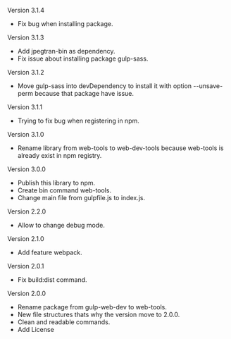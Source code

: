 Version 3.1.4
* Fix bug when installing package.

Version 3.1.3
* Add jpegtran-bin as dependency.
* Fix issue about installing package gulp-sass.

Version 3.1.2
* Move gulp-sass into devDependency to install it with option --unsave-perm because that package have issue.

Version 3.1.1
* Trying to fix bug when registering in npm.

Version 3.1.0
* Rename library from web-tools to web-dev-tools because web-tools is already exist in npm registry.

Version 3.0.0
* Publish this library to npm.
* Create bin command web-tools.
* Change main file from gulpfile.js to index.js.

Version 2.2.0
* Allow to change debug mode.

Version 2.1.0
* Add feature webpack.

Version 2.0.1
* Fix build:dist command.

Version 2.0.0
* Rename package from gulp-web-dev to web-tools.
* New file structures thats why the version move to 2.0.0.
* Clean and readable commands.
* Add License